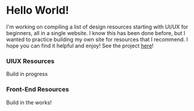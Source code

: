 # Hello World!
I'm working on compiling a list of design resources starting with UI/UX for beginners, all in a single website. I know this has been done before, but I wanted to practice building my own site for resources that I recommend. I hope you can find it helpful and enjoy!
See the project <a href="https://lindaicing.github.io/resources/.">here</a>!


### UIUX Resources
Build in progress



### Front-End Resources
Build in the works!
